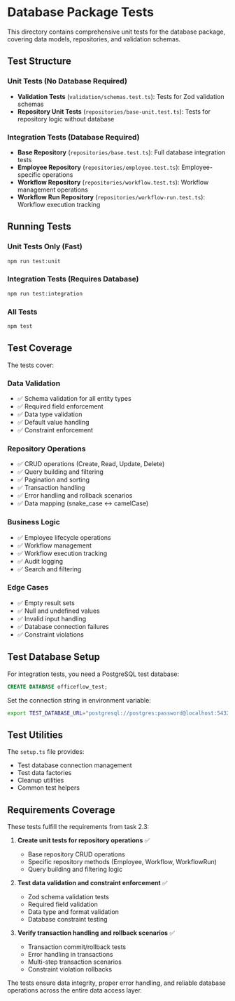 # Database Package Tests

This directory contains comprehensive unit tests for the database package, covering data models, repositories, and validation schemas.

## Test Structure

### Unit Tests (No Database Required)

- **Validation Tests** (`validation/schemas.test.ts`): Tests for Zod validation schemas
- **Repository Unit Tests** (`repositories/base-unit.test.ts`): Tests for repository logic without database

### Integration Tests (Database Required)

- **Base Repository** (`repositories/base.test.ts`): Full database integration tests
- **Employee Repository** (`repositories/employee.test.ts`): Employee-specific operations
- **Workflow Repository** (`repositories/workflow.test.ts`): Workflow management operations
- **Workflow Run Repository** (`repositories/workflow-run.test.ts`): Workflow execution tracking

## Running Tests

### Unit Tests Only (Fast)

```bash
npm run test:unit
```

### Integration Tests (Requires Database)

```bash
npm run test:integration
```

### All Tests

```bash
npm test
```

## Test Coverage

The tests cover:

### Data Validation

- ✅ Schema validation for all entity types
- ✅ Required field enforcement
- ✅ Data type validation
- ✅ Default value handling
- ✅ Constraint enforcement

### Repository Operations

- ✅ CRUD operations (Create, Read, Update, Delete)
- ✅ Query building and filtering
- ✅ Pagination and sorting
- ✅ Transaction handling
- ✅ Error handling and rollback scenarios
- ✅ Data mapping (snake_case ↔ camelCase)

### Business Logic

- ✅ Employee lifecycle operations
- ✅ Workflow management
- ✅ Workflow execution tracking
- ✅ Audit logging
- ✅ Search and filtering

### Edge Cases

- ✅ Empty result sets
- ✅ Null and undefined values
- ✅ Invalid input handling
- ✅ Database connection failures
- ✅ Constraint violations

## Test Database Setup

For integration tests, you need a PostgreSQL test database:

```sql
CREATE DATABASE officeflow_test;
```

Set the connection string in environment variable:

```bash
export TEST_DATABASE_URL="postgresql://postgres:password@localhost:5432/officeflow_test"
```

## Test Utilities

The `setup.ts` file provides:

- Test database connection management
- Test data factories
- Cleanup utilities
- Common test helpers

## Requirements Coverage

These tests fulfill the requirements from task 2.3:

1. **Create unit tests for repository operations** ✅
   - Base repository CRUD operations
   - Specific repository methods (Employee, Workflow, WorkflowRun)
   - Query building and filtering logic

2. **Test data validation and constraint enforcement** ✅
   - Zod schema validation tests
   - Required field validation
   - Data type and format validation
   - Database constraint testing

3. **Verify transaction handling and rollback scenarios** ✅
   - Transaction commit/rollback tests
   - Error handling in transactions
   - Multi-step transaction scenarios
   - Constraint violation rollbacks

The tests ensure data integrity, proper error handling, and reliable database operations across the entire data access layer.
